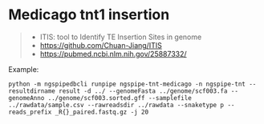 # Medicago tnt1 insertion

> - ITIS: tool to Identify TE Insertion Sites in genome
> - https://github.com/Chuan-Jiang/ITIS
> - https://pubmed.ncbi.nlm.nih.gov/25887332/

Example:
```
python -m ngspipedbcli runpipe ngspipe-tnt-medicago -n ngspipe-tnt --resultdirname result -d ../ --genomeFasta ../genome/scf003.fa --genomeAnno ../genome/scf003.sorted.gff --samplefile ../rawdata/sample.csv --rawreadsdir ../rawdata --snaketype p --reads_prefix _R{}_paired.fastq.gz -j 20
```
